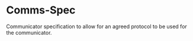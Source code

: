 # Comms-Spec
Communicator specification to allow for an agreed protocol to be used for the communicator.
